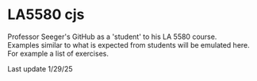 # LA5580 cjs
Professor Seeger's GitHub as a 'student' to his LA 5580 course. <br>
Examples similar to what is expected from students will be emulated here.
For example a list of exercises.

Last update 1/29/25
